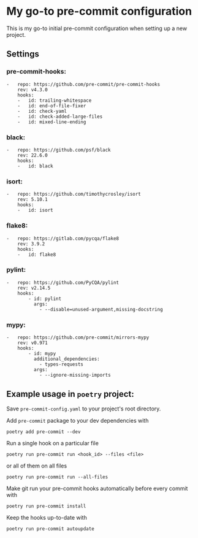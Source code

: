 # My go-to pre-commit configuration

This is my go-to initial pre-commit configuration when setting up a new project.


## Settings

### pre-commit-hooks:
```
-   repo: https://github.com/pre-commit/pre-commit-hooks
    rev: v4.3.0
    hooks:
    -   id: trailing-whitespace
    -   id: end-of-file-fixer
    -   id: check-yaml
    -   id: check-added-large-files
    -   id: mixed-line-ending
```

### black:
```
-   repo: https://github.com/psf/black
    rev: 22.6.0
    hooks:
    -   id: black
```

### isort:
```
-   repo: https://github.com/timothycrosley/isort
    rev: 5.10.1
    hooks:
    -   id: isort
```

### flake8:
```
-   repo: https://gitlab.com/pycqa/flake8
    rev: 3.9.2
    hooks:
    -   id: flake8
```

### pylint:
```
-   repo: https://github.com/PyCQA/pylint
    rev: v2.14.5
    hooks:
        - id: pylint
          args:
            - --disable=unused-argument,missing-docstring
```

### mypy:
```
-   repo: https://github.com/pre-commit/mirrors-mypy
    rev: v0.971
    hooks:
        - id: mypy
          additional_dependencies:
            - types-requests
          args:
            - --ignore-missing-imports
```


## Example usage in `poetry` project:

Save `pre-commit-config.yaml` to your project's root directory.

Add `pre-commit` package to your dev dependencies with
```
poetry add pre-commit --dev
```

Run a single hook on a particular file
```
poetry run pre-commit run <hook_id> --files <file>
```

or all of them on all files
```
poetry run pre-commit run --all-files
```

Make git run your pre-commit hooks automatically before every commit with
```
poetry run pre-commit install
```

Keep the hooks up-to-date with
```
poetry run pre-commit autoupdate
```
